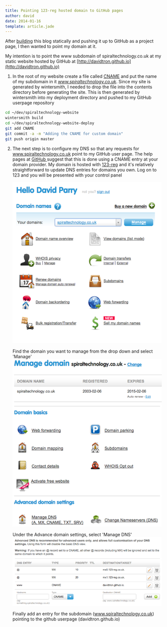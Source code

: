 ```yaml
---
title: Pointing 123-reg hosted domain to GitHub pages
author: david
date: 2014-01-16
template: article.jade
---
```

After [building](../building-static-blog/index.html) this blog statically and pushing it up to GitHub as a project page,
I then wanted to point my domain at it.

<span class="more"></span>

My intention is to point the www subdomain of spiraltechnology.co.uk at my static website hosted by GitHub at [http://davidtron.github.io](http://davidtron.github.io)

1.  In the root of my website create a file called [CNAME](https://github.com/davidtron/spiraltechnology-website/blob/master/contents/CNAME) and put the name of my subdomain in it *www.spiraltechnology.co.uk*.
    Since my site is generated by wintersmith, I needed to drop the file into the contents directory before generating the site.
    This is then generated by wintersmith into my deployment directory and pushed to my GitHub userpage repository

```bash
cd ~/dev/spiraltechnology-website
wintersmith build
cd ~/dev/spiraltechnology-website-deploy
git add CNAME
git commit -a -m "Adding the CNAME for custom domain"
git push origin master
```

2.  The next step is to configure my DNS so that any requests for www.spiraltechnology.co.uk point to my GitHub user page.
    The help pages at [GitHub ][1] suggest that this is done using a CNAME entry at your domain provider.
    My domain is hosted with [123-reg](http://123-reg.co.uk) and it's relatively straightforward to update DNS entries for domains you own.
    Log on to 123 and you will be presented with your control panel

    ![123 reg control panel](123-control-panel.png)

    Find the domain you want to manage from the drop down and select 'Manage'
    ![123 domain controls](123-domain-options.png)

    Under the Advance domain settings, select 'Manage DNS'
    ![123 add DNS entry](added-cname-for-www-to-github.png)

    Finally add an entry for the subdomain (www.spiraltechnology.co.uk) pointing to the github userpage (davidtron.github.io)


[1]: https://help.github.com/articles/setting-up-a-custom-domain-with-pages